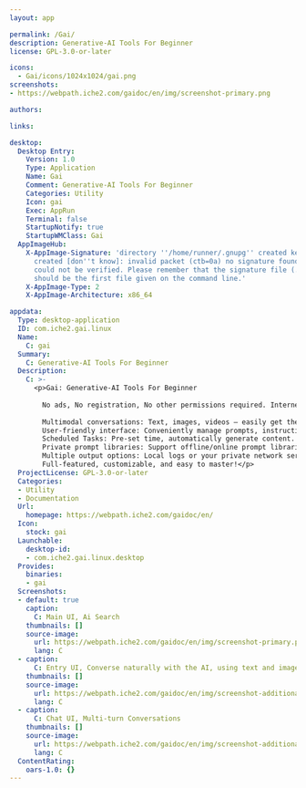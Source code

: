 ```yaml
---
layout: app

permalink: /Gai/
description: Generative-AI Tools For Beginner
license: GPL-3.0-or-later

icons:
  - Gai/icons/1024x1024/gai.png
screenshots:
- https://webpath.iche2.com/gaidoc/en/img/screenshot-primary.png

authors:

links:

desktop:
  Desktop Entry:
    Version: 1.0
    Type: Application
    Name: Gai
    Comment: Generative-AI Tools For Beginner
    Categories: Utility
    Icon: gai
    Exec: AppRun
    Terminal: false
    StartupNotify: true
    StartupWMClass: Gai
  AppImageHub:
    X-AppImage-Signature: 'directory ''/home/runner/.gnupg'' created keybox ''/home/runner/.gnupg/pubring.kbx''
      created [don''t know]: invalid packet (ctb=0a) no signature found the signature
      could not be verified. Please remember that the signature file (.sig or .asc)
      should be the first file given on the command line.'
    X-AppImage-Type: 2
    X-AppImage-Architecture: x86_64

appdata:
  Type: desktop-application
  ID: com.iche2.gai.linux
  Name:
    C: gai
  Summary:
    C: Generative-AI Tools For Beginner
  Description:
    C: >-
      <p>Gai: Generative-AI Tools For Beginner
  
        No ads, No registration, No other permissions required. Internet connection only.
  
        Multimodal conversations: Text, images, videos – easily get the content you need.
        User-friendly interface: Conveniently manage prompts, instructions, parameters, and input/output.
        Scheduled Tasks: Pre-set time, automatically generate content.
        Private prompt libraries: Support offline/online prompt libraries.
        Multiple output options: Local logs or your private network server.
        Full-featured, customizable, and easy to master!</p>
  ProjectLicense: GPL-3.0-or-later
  Categories:
  - Utility
  - Documentation
  Url:
    homepage: https://webpath.iche2.com/gaidoc/en/
  Icon:
    stock: gai
  Launchable:
    desktop-id:
    - com.iche2.gai.linux.desktop
  Provides:
    binaries:
    - gai
  Screenshots:
  - default: true
    caption:
      C: Main UI, Ai Search
    thumbnails: []
    source-image:
      url: https://webpath.iche2.com/gaidoc/en/img/screenshot-primary.png
      lang: C
  - caption:
      C: Entry UI, Converse naturally with the AI, using text and images to generate content.
    thumbnails: []
    source-image:
      url: https://webpath.iche2.com/gaidoc/en/img/screenshot-additional-1.png
      lang: C
  - caption:
      C: Chat UI, Multi-turn Conversations
    thumbnails: []
    source-image:
      url: https://webpath.iche2.com/gaidoc/en/img/screenshot-additional-2.png
      lang: C
  ContentRating:
    oars-1.0: {}
---
```

